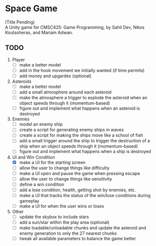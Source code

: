 # Space Game
(Title Pending)\
A Unity game for CMSC425: Game Programming, by Sahil Dev, Nikos Koutsoheras, and Mariam Adwan.

## TODO
1. Player
    - [ ] make a better model
    - [ ] add in the hook movement we initially wanted (if time permits)
    - [ ] add money and upgardes (optional)

2. Asteroids
    - [ ] make a better model
    - [ ] add a small atmosphere around each asteroid
    - [ ] make the atmosphere a trigger to explode the asteroid when an object speeds through it (momentum-based)
    - [ ] figure out and implement what happens when an asteroid is destroyed

3. Enemies
    - [ ] model an enemy ship
    - [ ] create a script for generating enemy ships in waves
    - [ ] create a script for making the ships move like a school of fish
    - [ ] add a small trigger around the ship to trigger the destruction of a ship when an object speeds through it (momentum-based)
    - [ ] figure out and implement what happens when a ship is destroyed

4. UI and Win Condition
    - [x] make a UI for the starting screen
    - [ ] allow the user to change things like difficulty
    - [ ] make a UI open and pause the game when pressing escape
    - [ ] allow the user to change things like sensitivity
    - [ ] define a win condition
    - [ ] add a lose condition, health, getting shot by enemies, etc.
    - [ ] make a UI that tracks the status of the win/lose conditions during gameplay
    - [ ] make a UI for when the user wins or loses

5. Other
    - [ ] update the skybox to include stars
    - [ ] add a sun/star within the play area (optional)
    - [ ] make loadable/unloadable chunks and update the asteroid and enemy generation to only the 27 nearest chunks
    - [ ] tweak all available parameters to balance the game better
